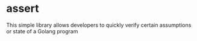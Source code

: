 # assert
This simple library allows developers to quickly verify certain assumptions or state of a Golang program
